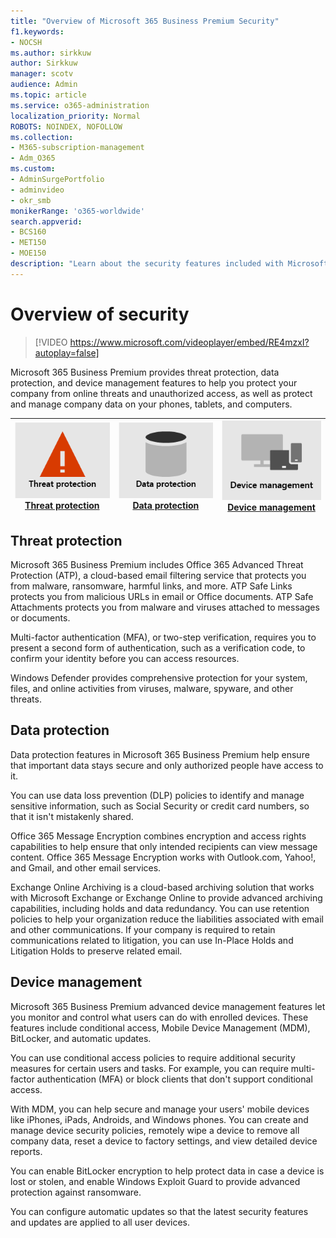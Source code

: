 ```yaml
---
title: "Overview of Microsoft 365 Business Premium Security"
f1.keywords:
- NOCSH
ms.author: sirkkuw
author: Sirkkuw
manager: scotv
audience: Admin
ms.topic: article
ms.service: o365-administration
localization_priority: Normal
ROBOTS: NOINDEX, NOFOLLOW
ms.collection: 
- M365-subscription-management 
- Adm_O365
ms.custom: 
- AdminSurgePortfolio
- adminvideo
- okr_smb
monikerRange: 'o365-worldwide'
search.appverid:
- BCS160
- MET150
- MOE150
description: "Learn about the security features included with Microsoft 365 for business."
---
```


# Overview of security

> [!VIDEO https://www.microsoft.com/videoplayer/embed/RE4mzxI?autoplay=false]

Microsoft 365 Business Premium provides threat protection, data protection, and device management features to help you protect your company from online threats and unauthorized access, as well as protect and manage company data on your phones, tablets, and computers.

|![Threat protection](../media/m365-business-security-threat-protection.png)<br/>[Threat protection](#threat-protection)|![Collaborate with a client](../media/m365-business-security-data-protection.png) <br/>[Data protection](#data-protection) | ![Device management](../media/m365-business-security-device-management.png) <br/>[Device management](#device-management) |
|--|--|--|

## Threat protection

Microsoft 365 Business Premium includes Office 365 Advanced Threat Protection (ATP), a cloud-based email filtering service that protects you from malware, ransomware, harmful links, and more. ATP Safe Links protects you from malicious URLs in email or Office documents. ATP Safe Attachments protects you from malware and viruses attached to messages or documents.

Multi-factor authentication (MFA), or two-step verification, requires you to present a second form of authentication, such as a verification code, to confirm your identity before you can access resources.  

Windows Defender provides comprehensive protection for your system, files, and online activities from viruses, malware, spyware, and other threats.

## Data protection

Data protection features in Microsoft 365 Business Premium help ensure that important data stays secure and only authorized people have access to it.

You can use data loss prevention (DLP) policies to identify and manage sensitive information, such as Social Security or credit card numbers, so that it isn't mistakenly shared. 

Office 365 Message Encryption combines encryption and access rights capabilities to help ensure that only intended recipients can view message content. Office 365 Message Encryption works with Outlook.com, Yahoo!, and Gmail, and other email services.

Exchange Online Archiving is a cloud-based archiving solution that works with Microsoft Exchange or Exchange Online to provide advanced archiving capabilities, including holds and data redundancy. You can use retention policies to help your organization reduce the liabilities associated with email and other communications. If your company is required to retain communications related to litigation, you can use In-Place Holds and Litigation Holds to preserve related email.

## Device management

Microsoft 365 Business Premium advanced device management features let you monitor and control what users can do with enrolled devices. These features include conditional access, Mobile Device Management (MDM), BitLocker, and automatic updates.

You can use conditional access policies to require additional security measures for certain users and tasks. For example, you can require multi-factor authentication (MFA) or block clients that don't support conditional access.

With MDM, you can help secure and manage your users' mobile devices like iPhones, iPads, Androids, and Windows phones. You can create and manage device security policies, remotely wipe a device to remove all company data, reset a device to factory settings, and view detailed device reports. 

You can enable BitLocker encryption to help protect data in case a device is lost or stolen, and enable Windows Exploit Guard to provide advanced protection against ransomware.

You can configure automatic updates so that the latest security features and updates are applied to all user devices. 